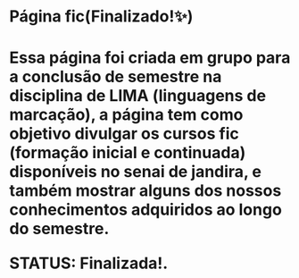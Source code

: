 <h1>Página fic(Finalizado!✨)<h1>
<p>Essa página foi criada em grupo para a conclusão de semestre na disciplina de LIMA (linguagens de marcação), a página tem como objetivo divulgar os cursos fic
(formação inicial e continuada) disponíveis no senai de jandira, e também mostrar alguns dos nossos conhecimentos adquiridos ao longo do semestre.</p>

<p>STATUS: Finalizada!.</p>
